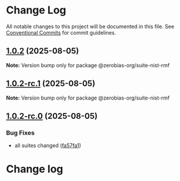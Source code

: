 # Change Log

All notable changes to this project will be documented in this file.
See [Conventional Commits](https://conventionalcommits.org) for commit guidelines.

## [1.0.2](https://github.com/zerobias-org/suite/compare/@zerobias-org/suite-nist-rmf@1.0.2-rc.1...@zerobias-org/suite-nist-rmf@1.0.2) (2025-08-05)

**Note:** Version bump only for package @zerobias-org/suite-nist-rmf





## [1.0.2-rc.1](https://github.com/zerobias-org/suite/compare/@zerobias-org/suite-nist-rmf@1.0.2-rc.0...@zerobias-org/suite-nist-rmf@1.0.2-rc.1) (2025-08-05)

**Note:** Version bump only for package @zerobias-org/suite-nist-rmf





## [1.0.2-rc.0](https://github.com/zerobias-org/suite/compare/@zerobias-org/suite-nist-rmf@1.0.1...@zerobias-org/suite-nist-rmf@1.0.2-rc.0) (2025-08-05)


### Bug Fixes

* all suites changed ([fa57fa1](https://github.com/zerobias-org/suite/commit/fa57fa1af7628003297df46b2d7740fe95bd2666))





# Change log
